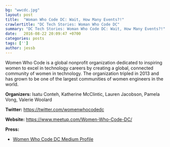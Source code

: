 ```yaml
---
bg: "wwcdc.jpg"
layout: post
title:  "Woman Who Code DC: Wait, How Many Events?!"
crawlertitle: "DC Tech Stories: Woman Who Code DC"
summary: "DC Tech Stories: Woman Who Code DC: Wait, How Many Events?!"
date:   2016-08-22 20:09:47 +0700
categories: posts
tags: ['']
author: jessb
---
```


<p class="no-margin">Women Who Code is a global nonprofit organization dedicated to inspiring women to excel in technology careers by creating a global, connected community of women in technology. The organization tripled in 2013 and has grown to be one of the largest communities of women engineers in the world.</p>
<script src="https://www.buzzsprout.com/108546/550299-woman-who-code-dc-wait-how-many-events.js?player=small" type="text/javascript" charset="utf-8"></script>

<p><strong>Organizers:</strong> Isatu Conteh, Katherine McClintic, Lauren Jacobson, Pamela Vong, Valerie Woolard</p>
<p><strong>Twitter:</strong> <a href="https://twitter.com/womenwhocodedc ">https://twitter.com/womenwhocodedc  </a></p> 
<p><strong>Website:</strong> <a href="https://www.meetup.com/Women-Who-Code-DC/">https://www.meetup.com/Women-Who-Code-DC/</a></p>
<p><strong>Press:</strong>
    <ul class="no-bullets">
    <li><a class="red"  href=" https://medium.com/@WomenWhoCodeDC">Women Who Code DC Medium Profile</a></li>
    </ul> 
</p>
